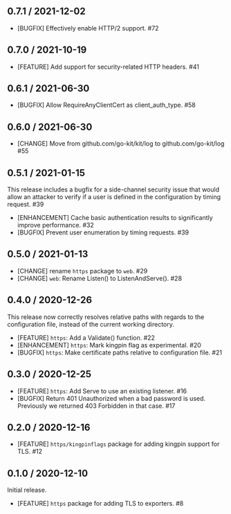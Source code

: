 ## 0.7.1 / 2021-12-02

* [BUGFIX] Effectively enable HTTP/2 support. #72

## 0.7.0 / 2021-10-19

* [FEATURE] Add support for security-related HTTP headers. #41

## 0.6.1 / 2021-06-30

* [BUGFIX] Allow RequireAnyClientCert as client_auth_type. #58

## 0.6.0 / 2021-06-30

* [CHANGE] Move from github.com/go-kit/kit/log to github.com/go-kit/log #55

## 0.5.1 / 2021-01-15

This release includes a bugfix for a side-channel security issue that would
allow an attacker to verify if a user is defined in the configuration by timing
request. #39

* [ENHANCEMENT] Cache basic authentication results to significantly improve
  performance. #32
* [BUGFIX] Prevent user enumeration by timing requests. #39

## 0.5.0 / 2021-01-13

* [CHANGE] rename `https` package to `web`. #29
* [CHANGE] `web`: Rename Listen() to ListenAndServe(). #28

## 0.4.0 / 2020-12-26

This release now correctly resolves relative paths with regards to the
configuration file, instead of the current working directory.

* [FEATURE] `https`: Add a Validate() function. #22
* [ENHANCEMENT] `https`: Mark kingpin flag as experimental. #20
* [BUGFIX] `https`: Make certificate paths relative to configuration file. #21

## 0.3.0 / 2020-12-25

* [FEATURE] `https`: Add Serve to use an existing listener. #16
* [BUGFIX] Return 401 Unauthorized when a bad password is used. Previously we
  returned 403 Forbidden in that case. #17

## 0.2.0 / 2020-12-16

* [FEATURE] `https/kingpinflags` package for adding kingpin support for TLS. #12

## 0.1.0 / 2020-12-10

Initial release.

* [FEATURE] `https` package for adding TLS to exporters. #8
